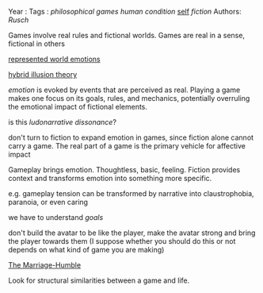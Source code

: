 Year   :
Tags   : *philosophical games* *human condition* [self](self.md) *fiction*
Authors: *Rusch*

Games involve real rules and fictional worlds. Games are real in a sense, fictional in others

[represented world emotions](represented%20world%20emotions.md)

[hybrid illusion theory](hybrid%20illusion%20theory.md)

*emotion* is evoked by events that are perceived as real. Playing a game makes one focus on its goals, rules, and mechanics, potentially overruling the emotional impact of fictional elements.

is this *ludonarrative dissonance*?

don't turn to fiction to expand emotion in games, since fiction alone cannot carry a game. The real part of a game is the primary vehicle for affective impact

Gameplay brings emotion. Thoughtless, basic, feeling. Fiction provides context and transforms emotion into something more specific. 

e.g. gameplay tension can be transformed by narrative into claustrophobia, paranoia, or even caring

we have to understand *goals*

don't build the avatar to be like the player, make the avatar strong and bring the player towards them (I suppose whether you should do this or not depends on what kind of game you are making)

[The Marriage-Humble](The%20Marriage-Humble.md)

Look for structural similarities between a game and life.
